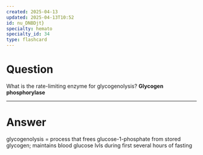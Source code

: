 ```yaml
---
created: 2025-04-13
updated: 2025-04-13T10:52
id: nu_DNBDjt}
specialty: hemato
specialty_id: 34
type: flashcard
---
```


# Question
What is the rate-limiting enzyme for glycogenolysis?    **Glycogen phosphorylase**

---

# Answer
glycogenolysis = process that frees glucose-1-phosphate from stored glycogen; maintains blood glucose lvls during first several hours of fasting